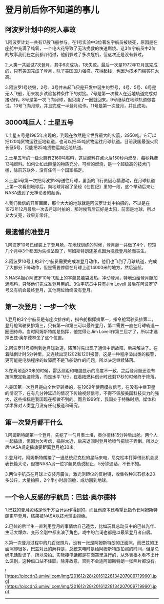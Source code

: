 # 登月前后你不知道的事儿

## 阿波罗计划中的死人事故

1.阿波罗计划一共有17艘飞船参与。在1号实验中3位著名宇航员被烧死，原因是在座舱中充满了纯氧，一个电火花导致了无法挽救的快速燃烧。这3位宇航员中2位的故事我们在之前都介绍过，他们躲过了多次危机，但这次还是没有躲过。

2.人类一共尝试7次登月，其中6次成功，1次失败。最后一次是1972年12月底完成的，只有美国完成了登月，除了美国国力强盛，花得起钱，也因为技术门槛实在太高。

3.阿波罗1号烧毁，2号、3号并未起飞只是开发中诞生的型号，4号、5号、6号是无人飞船，用来初步试验各种条件下的对接。7号是第一次载人在近地轨道完成对接动作。8号是第一次飞向月球，但只绕了一圈就回来。9号继续在地球轨道做尝试。10号飞向月球，并且完成一半登月动作。11号是第一次登月，并且成功。

## 3000吨巨人：土星五号

1.土星五号是1965年出现的，到现在依然是全世界最大的火箭，2950吨。它可以把120吨货物运往近地轨道，也可以把45吨货物运往月球轨道。目前我国最强火箭长征5号，只能把25吨货物运向近地轨道。

2.土星五号的一级火箭有2160吨燃料，这些燃料在点火后150秒内燃尽，每秒耗费13吨燃料。如何让如此巨量的物质充分、可控的燃烧，是一个超级高的技术门槛，除前苏联外，没有任何一个国家搞定。

3.土星5号第一次把阿波罗8号送往月球，里面的飞行员因心情激动，在月球轨道上第一次看到地球后，向地球背起了圣经《创世纪》里的一段，这个举动后来让NASA遭到了无神论者的起诉。

4.我们微信的开屏画面，那个大大的地球就是阿波罗计划中拍摄的，不过是在1972年12月最后一次去月球时拍的，那时候背后正好是太阳，前面是地球，所以又大又亮，效果非常好。

## 最遗憾的准登月

1.阿波罗10号已经装上了登月舱，在地球训练的时候，登月舱一共做了4个，短短几个月中3个都因为失控坠毁了，阿姆斯特朗还差点因为挽救登月舱而丧生。

2.阿波罗10号上的3个宇航员需要完成准登月动作，他们也飞到了月球轨道，完成了大部分下降动作，但是需要停留在月球上面14000米的地方，然后返航。

3.NASA担心阿波罗10号飞船上的宇航员脑袋发热，冲动登月，特地没给登月舱加满燃料，只够他们完成准登月用的。3位宇航员中只有Jim Lovell 最后在阿波罗17号又有机会最终登月，其他两位始终没有登月。

## 第一次登月：一步一个坎

1.登月的3个宇航员是有座次排序的，指令舱指挥排第一，指令舱驾驶员排第二，登月舱驾驶员排第三，只有第一和第三可以最终登月，第二需要一直在月球轨道一圈圈待命。当时阿姆斯特朗是指挥，他觉得让Jim Lovell作第三屈才了，所以才选择巴兹·奥尔德林坐了这个位置。

2.阿波罗11号顺利到达月球轨道，降落时先出现了通信中断故障，后来解决了。在着陆倒计时5分钟里，又连续出现1202和1201报警，这是一种程序溢出类的报警，更可能是电脑程序的故障而不是飞船动作的问题，所以决定继续降落。

3.在离地面30米的时候，雷达测距和电脑显示的高度不一致，之后登月舱还没有按照既定轨迹降落，而是水平飞行，在着陆燃料倒计时还剩17秒的时候终于降落。

4.美国第一次登月是向全世界转播的，在1969年使用模拟信号，在没有中继卫星的情况下，在有几分钟延迟的情况下传输视频信号，不得不佩服美国科技实力的强大，这些指标是我国现在都做不到的。而且1969年，我国处于特殊时期，媒体和学术界对人类登月没有任何报道和研究。

## 第一次登月都干什么

1.阿姆斯特朗第一个登月，先挖了一勺月表土壤，奥尔德林15分钟后出舱。两个人一起插旗，但因为欠考虑，插得太近，后来返回时登月舱喷气把旗子弄倒，所以之后NASA规定插旗要距离登月舱30米。

2.登月时，阿姆斯特朗接了一通总统尼克松的星际来电，尼克松本打算借此机会发表长篇大论，但被NASA另一位宇航员劝说制止，5分钟通话，不长不短。

3.两位宇航员在月球上安装月震仪，激光测距仪的反射镜，收集各种岩石标本20多公斤，大量拍照，2个半小时后回舱，成功回到地球。

## 一个令人反感的宇航员：巴兹·奥尔德林

1.巴兹的登月资格是他千方百计运作得到的，而且他原本还希望比指令长阿姆斯特朗更早登月，结果被NASA以技术理由拒绝。

2.巴兹的后半生一直利用登月的事情给自己造势，比如玩具总动员中的巴兹光年、生活大爆炸、变形金刚中都出演了角色，戏中的台词也都是以最早登月者自居。

3.第一次登月过程中的几百张照片，没有一张是阿姆斯特朗的正面照，而巴兹的正面照却很多，巴兹对此的解释是，总统来电时是给阿姆斯特朗拍照的时间，但是总统电话耽误了，所以没拍。实际接电话都是在面罩里进行的，从外表根本看不出什么区别，这种借口站不住脚。除非故意，否则不会连阿姆斯特朗一张照片都没有。

![https://piccdn3.umiwi.com/img/201612/28/201612281342070097199601.jpg](https://piccdn3.umiwi.com/img/201612/28/201612281342070097199601.jpg)

---

